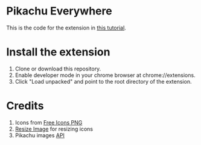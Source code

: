# Pikachu Everywhere
This is the code for the extension in [this tutorial](https://medium.com/@shahedn/chrome-extension-tutorial-replace-images-in-any-website-with-pikachu-de2a6e3548bb).

# Install the extension
1. Clone or download this repository.
2. Enable developer mode in your chrome browser at chrome://extensions.
3. Click "Load unpacked" and point to the root directory of the extension.

# Credits
1. Icons from [Free Icons PNG](www.freeiconspng.com)
2. [Resize Image](https://resizeimage.net/) for resizing icons
3. Pikachu images [API](https://some-random-api.ml/pikachuimg)
